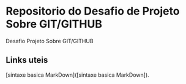 # Repositorio do Desafio de Projeto   Sobre GIT/GITHUB
Desafio Projeto Sobre GIT/GITHUB

## Links uteis  
[sintaxe basica MarkDown]([sintaxe basica MarkDown]).

